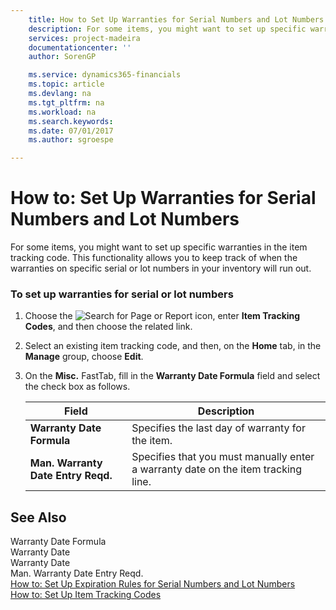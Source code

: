 ```yaml
---
    title: How to Set Up Warranties for Serial Numbers and Lot Numbers | Microsoft Docs
    description: For some items, you might want to set up specific warranties in the item tracking code. This functionality allows you to keep track of when the warranties on specific serial or lot numbers in your inventory will run out.
    services: project-madeira
    documentationcenter: ''
    author: SorenGP

    ms.service: dynamics365-financials
    ms.topic: article
    ms.devlang: na
    ms.tgt_pltfrm: na
    ms.workload: na
    ms.search.keywords:
    ms.date: 07/01/2017
    ms.author: sgroespe

---
```

# How to: Set Up Warranties for Serial Numbers and Lot Numbers
For some items, you might want to set up specific warranties in the item tracking code. This functionality allows you to keep track of when the warranties on specific serial or lot numbers in your inventory will run out.  
  
### To set up warranties for serial or lot numbers  
  
1.  Choose the ![Search for Page or Report](media/ui-search/search_small.png "Search for Page or Report icon") icon, enter **Item Tracking Codes**, and then choose the related link.  
  
2.  Select an existing item tracking code, and then, on the **Home** tab, in the **Manage** group, choose **Edit**.  
  
3.  On the **Misc.** FastTab, fill in the **Warranty Date Formula** field and select the check box as follows.  
  
    |Field|Description|  
    |---------------------------------|---------------------------------------|  
    |**Warranty Date Formula**|Specifies the last day of warranty for the item.|  
    |**Man. Warranty Date Entry Reqd.**|Specifies that you must manually enter a warranty date on the item tracking line.|  
  
## See Also  
 Warranty Date Formula   
 Warranty Date   
 Warranty Date   
 Man. Warranty Date Entry Reqd.   
 [How to: Set Up Expiration Rules for Serial Numbers and Lot Numbers](../how-to-set-up-expiration-rules-for-serial-numbers-and-lot-numbers.md)   
 [How to: Set Up Item Tracking Codes](../how-to-set-up-item-tracking-codes.md)
